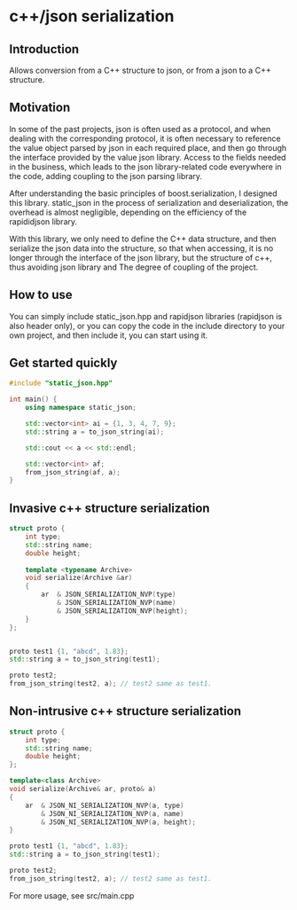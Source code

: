 
# c++/json serialization


## Introduction

Allows conversion from a C++ structure to json, or from a json to a C++ structure.

## Motivation

In some of the past projects, json is often used as a protocol, and when dealing with the corresponding protocol, it is often necessary to reference the value object parsed by json in each required place, and then go through the interface provided by the value json library. Access to the fields needed in the business, which leads to the json library-related code everywhere in the code, adding coupling to the json parsing library.

After understanding the basic principles of boost.serialization, I designed this library. static_json in the process of serialization and deserialization, the overhead is almost negligible, depending on the efficiency of the rapididjson library.

With this library, we only need to define the C++ data structure, and then serialize the json data into the structure, so that when accessing, it is no longer through the interface of the json library, but the structure of c++, thus avoiding json library and The degree of coupling of the project.

## How to use

You can simply include static_json.hpp and rapidjson libraries (rapidjson is also header only), or you can copy the code in the include directory to your own project, and then include it, you can start using it.


## Get started quickly

```cpp
#include "static_json.hpp"

int main() {
	using namespace static_json;

	std::vector<int> ai = {1, 3, 4, 7, 9};
	std::string a = to_json_string(ai);

	std::cout << a << std::endl;

	std::vector<int> af;
	from_json_string(af, a);
}
```


## Invasive c++ structure serialization

```cpp
struct proto {
	int type;
	std::string name;
	double height;
	
	template <typename Archive>
	void serialize(Archive &ar)
	{
		ar	& JSON_SERIALIZATION_NVP(type)
			& JSON_SERIALIZATION_NVP(name)
			& JSON_SERIALIZATION_NVP(height);
	}
};


proto test1 {1, "abcd", 1.83};
std::string a = to_json_string(test1);

proto test2;
from_json_string(test2, a); // test2 same as test1.
```


## Non-intrusive c++ structure serialization


```cpp
struct proto {
	int type;
	std::string name;
	double height;
};

template<class Archive>
void serialize(Archive& ar, proto& a)
{
	ar	& JSON_NI_SERIALIZATION_NVP(a, type)
		& JSON_NI_SERIALIZATION_NVP(a, name)
		& JSON_NI_SERIALIZATION_NVP(a, height);
}

proto test1 {1, "abcd", 1.83};
std::string a = to_json_string(test1);

proto test2;
from_json_string(test2, a); // test2 same as test1.
```


For more usage, see src/main.cpp

